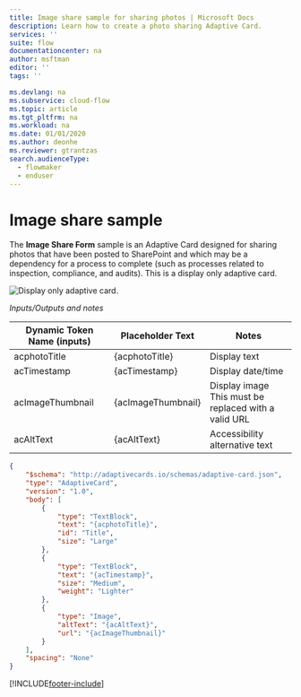 ```yaml
---
title: Image share sample for sharing photos | Microsoft Docs
description: Learn how to create a photo sharing Adaptive Card.
services: ''
suite: flow
documentationcenter: na
author: msftman
editor: ''
tags: ''

ms.devlang: na
ms.subservice: cloud-flow
ms.topic: article
ms.tgt_pltfrm: na
ms.workload: na
ms.date: 01/01/2020
ms.author: deonhe
ms.reviewer: gtrantzas
search.audienceType: 
  - flowmaker
  - enduser
---
```

# Image share sample 

The **Image Share Form** sample is an Adaptive Card designed for sharing photos that have been posted to SharePoint and which may be a dependency for a process to complete (such as processes related to inspection, compliance, and audits). This is a display only adaptive card.

![Display only adaptive card.](media/adaptive-cards/image-share.png)

*Inputs/Outputs and notes*

| Dynamic Token Name (inputs) | Placeholder Text   | Notes                                              |
|-----------------------------|--------------------|-----------------------------------------------------|
| acphotoTitle                | {acphotoTitle}     | Display text                                        |
| acTimestamp                 | {acTimestamp}      | Display date/time                                   |
| acImageThumbnail            | {acImageThumbnail} | Display image <br>This must be replaced with a valid URL|
| acAltText                   | {acAltText}        | Accessibility alternative text                      |

``` json
{
    "$schema": "http://adaptivecards.io/schemas/adaptive-card.json",
    "type": "AdaptiveCard",
    "version": "1.0",
    "body": [
        {
            "type": "TextBlock",
            "text": "{acphotoTitle}",
            "id": "Title",
            "size": "Large"
        },
        {
            "type": "TextBlock",
            "text": "{acTimestamp}",
            "size": "Medium",
            "weight": "Lighter"
        },
        {
            "type": "Image",
            "altText": "{acAltText}",
            "url": "{acImageThumbnail}"
        }
    ],
    "spacing": "None"
}
```




[!INCLUDE[footer-include](includes/footer-banner.md)]
